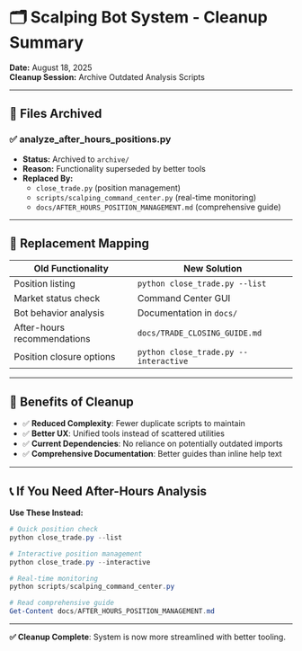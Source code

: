 # 🗂️ Scalping Bot System - Cleanup Summary

**Date:** August 18, 2025  
**Cleanup Session:** Archive Outdated Analysis Scripts

---

## 📁 Files Archived

### ✅ **analyze_after_hours_positions.py** 
- **Status:** Archived to `archive/`
- **Reason:** Functionality superseded by better tools
- **Replaced By:** 
  - `close_trade.py` (position management)
  - `scripts/scalping_command_center.py` (real-time monitoring)
  - `docs/AFTER_HOURS_POSITION_MANAGEMENT.md` (comprehensive guide)

---

## 🔄 **Replacement Mapping**

| **Old Functionality** | **New Solution** |
|----------------------|------------------|
| Position listing | `python close_trade.py --list` |
| Market status check | Command Center GUI |
| Bot behavior analysis | Documentation in `docs/` |
| After-hours recommendations | `docs/TRADE_CLOSING_GUIDE.md` |
| Position closure options | `python close_trade.py --interactive` |

---

## 🎯 **Benefits of Cleanup**

- ✅ **Reduced Complexity**: Fewer duplicate scripts to maintain
- ✅ **Better UX**: Unified tools instead of scattered utilities  
- ✅ **Current Dependencies**: No reliance on potentially outdated imports
- ✅ **Comprehensive Documentation**: Better guides than inline help text

---

## 📞 **If You Need After-Hours Analysis**

**Use These Instead:**
```powershell
# Quick position check
python close_trade.py --list

# Interactive position management
python close_trade.py --interactive

# Real-time monitoring
python scripts/scalping_command_center.py

# Read comprehensive guide
Get-Content docs/AFTER_HOURS_POSITION_MANAGEMENT.md
```

---

**✅ Cleanup Complete**: System is now more streamlined with better tooling.
